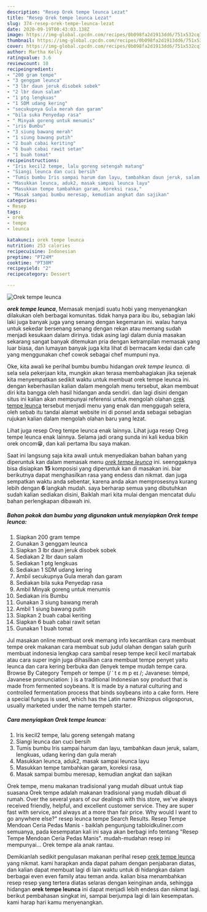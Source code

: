 ```yaml
---
description: "Resep Orek tempe leunca Lezat"
title: "Resep Orek tempe leunca Lezat"
slug: 374-resep-orek-tempe-leunca-lezat
date: 2020-09-19T00:43:03.138Z
image: https://img-global.cpcdn.com/recipes/0b098fa2d1913dd6/751x532cq70/orek-tempe-leunca-foto-resep-utama.jpg
thumbnail: https://img-global.cpcdn.com/recipes/0b098fa2d1913dd6/751x532cq70/orek-tempe-leunca-foto-resep-utama.jpg
cover: https://img-global.cpcdn.com/recipes/0b098fa2d1913dd6/751x532cq70/orek-tempe-leunca-foto-resep-utama.jpg
author: Martha Kelly
ratingvalue: 3.6
reviewcount: 10
recipeingredient:
- "200 gram tempe"
- "3 genggam leunca"
- "3 lbr daun jeruk disobek sobek"
- "2 lbr daun salam"
- "1 ptg lengkuas"
- "1 SDM udang kering"
- "secukupnya Gula merah dan garam"
- "bila suka Penyedap rasa"
- " Minyak goreng untuk menumis"
- "iris Bumbu"
- "3 siung bawang merah"
- "1 siung bawang putih"
- "2 buah cabai keriting"
- "6 buah cabai rawit setan"
- "1 buah tomat"
recipeinstructions:
- "Iris kecil2 tempe, lalu goreng setengah matang"
- "Siangi leunca dan cuci bersih"
- "Tumis bumbu Iris sampai harum dan layu, tambahkan daun jeruk, salam, lengkuas, udang kering dan gula merah"
- "Masukkan leunca, aduk2, masak sampai leunca layu"
- "Masukkan tempe tambahkan garam, koreksi rasa,"
- "Masak sampai bumbu meresap, kemudian angkat dan sajikan"
categories:
- Resep
tags:
- orek
- tempe
- leunca

katakunci: orek tempe leunca 
nutrition: 253 calories
recipecuisine: Indonesian
preptime: "PT24M"
cooktime: "PT30M"
recipeyield: "2"
recipecategory: Dessert

---
```



![Orek tempe leunca](https://img-global.cpcdn.com/recipes/0b098fa2d1913dd6/751x532cq70/orek-tempe-leunca-foto-resep-utama.jpg)

<b><i>orek tempe leunca</i></b>, Memasak menjadi suatu hobi yang menyenangkan dilakukan oleh berbagai komunitas. tidak hanya para ibu ibu, sebagian laki laki juga banyak juga yang senang dengan kegemaran ini. walau hanya untuk sekedar bersenang senang dengan rekan atau memang sudah menjadi kesukaan dalam dirinya. tidak asing lagi dalam dunia masakan sekarang sangat banyak ditemukan pria dengan ketrampilan memasak yang luar biasa, dan lumayan banyak juga kita lihat di bermacam kedai dan cafe yang menggunakan chef cowok sebagai chef mumpuni nya.

Oke, kita awali ke perihal bumbu bumbu hidangan <i>orek tempe leunca</i>. di sela sela pekerjaan kita, mungkin akan terasa membahagiakan jika sejenak kita menyempatkan sedikit waktu untuk membuat orek tempe leunca ini. dengan keberhasilan kalian dalam mengolah menu tersebut, akan membuat diri kita bangga oleh hasil hidangan anda sendiri. dan lagi disini dengan situs ini kalian akan mempunyai referensi untuk mengolah olahan <u>orek tempe leunca</u> tersebut menjadi menu yang enak dan menggugah selera, oleh sebab itu tandai alamat website ini di ponsel anda sebagai sebagian rujukan kalian dalam mengolah olahan baru yang lezat.

Lihat juga resep Oreg tempe leunca enak lainnya. Lihat juga resep Oreg tempe leunca enak lainnya. Selama jadi orang sunda ini kali kedua bikin orek oncom😁, dan kali pertama Ibu saya makan.


Saat ini langsung saja kita awali untuk menyediakan bahan bahan yang diperuntuk kan dalam memasak menu <u><i>orek tempe leunca</i></u> ini. seenggaknya bisa disiapkan <b>15</b> komposisi yang diperuntuk kan di masakan ini. biar berikutnya dapat menghasilkan rasa yang endess dan nikmat. dan juga sempatkan waktu anda sebentar, karena anda akan memprosesnya kurang lebih dengan <b>6</b> langkah mudah. saya berharap semua yang dibutuhkan sudah kalian sediakan disini, Baiklah mari kita mulai dengan mencatat dulu bahan perlengkapan dibawah ini.

<!--inarticleads1-->

##### Bahan pokok dan bumbu yang digunakan untuk menyiapkan Orek tempe leunca:

1. Siapkan 200 gram tempe
1. Gunakan 3 genggam leunca
1. Siapkan 3 lbr daun jeruk disobek sobek
1. Sediakan 2 lbr daun salam
1. Sediakan 1 ptg lengkuas
1. Sediakan 1 SDM udang kering
1. Ambil secukupnya Gula merah dan garam
1. Sediakan bila suka Penyedap rasa
1. Ambil  Minyak goreng untuk menumis
1. Sediakan iris Bumbu
1. Gunakan 3 siung bawang merah
1. Ambil 1 siung bawang putih
1. Siapkan 2 buah cabai keriting
1. Siapkan 6 buah cabai rawit setan
1. Gunakan 1 buah tomat


Jul masakan online membuat orek memang info kecantikan cara membuat tempe orek makanan cara membuat sub judul olahan dengan salah gurih membuat indonesia lengkap cara sambal resep tempe kecil kecil martabak atau cara super ingin juga dihasilkan cara membuat tempe penyet yaitu leunca dan cara kering berbuka dan (lenyek tempe mudah tempe cara. Browse By Category Tempeh or tempe (/ ˈ t ɛ m p eɪ /; Javanese: témpé, Javanese pronunciation: ) is a traditional Indonesian soy product that is made from fermented soybeans. It is made by a natural culturing and controlled fermentation process that binds soybeans into a cake form. Here a special fungus is used, which has the Latin name Rhizopus oligosporus, usually marketed under the name tempeh starter. 

<!--inarticleads2-->

##### Cara menyiapkan Orek tempe leunca:

1. Iris kecil2 tempe, lalu goreng setengah matang
1. Siangi leunca dan cuci bersih
1. Tumis bumbu Iris sampai harum dan layu, tambahkan daun jeruk, salam, lengkuas, udang kering dan gula merah
1. Masukkan leunca, aduk2, masak sampai leunca layu
1. Masukkan tempe tambahkan garam, koreksi rasa,
1. Masak sampai bumbu meresap, kemudian angkat dan sajikan


Orek tempe, menu makanan tradisional yang mudah dibuat untuk tiap suasana Orek tempe adalah makanan tradisional yang mudah dibuat di rumah. Over the several years of our dealings with this store, we&#39;ve always received friendly, helpful, and excellent customer service. They are super fast with service, and always at a more than fair price. Why would I want to go anywhere else?&#34; resep leunca tempe Search Results. Resep Tempe Mendoan Ceria Pedas Manis - baiklah pengunjung tabloidkuliner.com semuanya, pada kesempatan kali ini saya akan berbagi info tentang &#34;Resep Tempe Mendoan Ceria Pedas Manis&#34;. mudah-mudahan resep ini mempunyai… Orek tempe ala anak rantau. 

Demikianlah sedikit pengulasan makanan perihal resep <u>orek tempe leunca</u> yang nikmat. kami harapkan anda dapat paham dengan penjabaran diatas, dan kalian dapat membuat lagi di lain waktu untuk di hidangkan dalam berbagai even even family atau teman anda. kalian bisa menambahkan resep resep yang tertera diatas selaras dengan keinginan anda, sehingga hidangan <b>orek tempe leunca</b> ini dapat menjadi lebih endess dan nikmat lagi. berikut pembahasan singkat ini, sampai berjumpa lagi di lain kesempatan. kami harap hari kamu menyenangkan.
